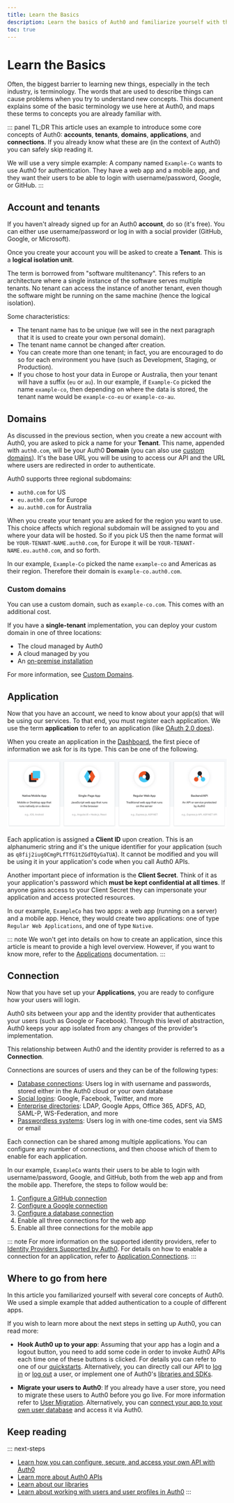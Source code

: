 ```yaml
---
title: Learn the Basics
description: Learn the basics of Auth0 and familiarize yourself with the terminology
toc: true
---
```

# Learn the Basics

Often, the biggest barrier to learning new things, especially in the tech industry, is terminology. The words that are used to describe things can cause problems when you try to understand new concepts. This document explains some of the basic terminology we use here at Auth0, and maps these terms to concepts you are already familiar with.

::: panel TL;DR
This article uses an example to introduce some core concepts of Auth0: **accounts**, **tenants**, **domains**, **applications**, and **connections**. If you already know what these are (in the context of Auth0) you can safely skip reading it.

We will use a very simple example: A company named `Example-Co` wants to use Auth0 for authentication. They have a web app and a mobile app, and they want their users to be able to login with username/password, Google, or GitHub.
:::

## Account and tenants

If you haven't already signed up for an Auth0 **account**, do so (it's free). You can either use username/password or log in with a social provider (GitHub, Google, or Microsoft).

Once you create your account you will be asked to create a **Tenant**. This is a **logical isolation unit**.

The term is borrowed from "software multitenancy". This refers to an architecture where a single instance of the software serves multiple tenants. No tenant can access the instance of another tenant, even though the software might be running on the same machine (hence the logical isolation).

Some characteristics:

- The tenant name has to be unique (we will see in the next paragraph that it is used to create your own personal domain).
- The tenant name cannot be changed after creation.
- You can create more than one tenant; in fact, you are encouraged to do so for each environment you have (such as Development, Staging, or Production).
- If you chose to host your data in Europe or Australia, then your tenant will have a suffix (`eu` or `au`). In our example, if `Example-Co` picked the name `example-co`, then depending on where the data is stored, the tenant name would be `example-co-eu` or `example-co-au`.

## Domains

As discussed in the previous section, when you create a new account with Auth0, you are asked to pick a name for your **Tenant**. This name, appended with `auth0.com`, will be your Auth0 **Domain** (you can also use [custom domains](#custom-domains)). It's the base URL you will be using to access our API and the URL where users are redirected in order to authenticate.

Auth0 supports three regional subdomains: 
- `auth0.com` for US
- `eu.auth0.com` for Europe
- `au.auth0.com` for Australia

When you create your tenant you are asked for the region you want to use. This choice affects which regional subdomain will be assigned to you and where your data will be hosted. So if you pick US then the name format will be `YOUR-TENANT-NAME.auth0.com`, for Europe it will be `YOUR-TENANT-NAME.eu.auth0.com`, and so forth.

In our example, `Example-Co` picked the name `example-co` and Americas as their region. Therefore their domain is `example-co.auth0.com`.

### Custom domains

You can use a custom domain, such as `example-co.com`. This comes with an additional cost. 

If you have a **single-tenant** implementation, you can deploy your custom domain in one of three locations:
- The cloud managed by Auth0
- A cloud managed by you
- An [on-premise installation](/appliance)

For more information, see [Custom Domains](/custom-domains). 

## Application

Now that you have an account, we need to know about your app(s) that will be using our services. To that end, you must register each application. We use the term **application** to refer to an application (like [OAuth 2.0 does](https://tools.ietf.org/html/rfc6749#page-6)).

When you create an application in the [Dashboard](${manage_url}/#/applications), the first piece of information we ask for is its type. This can be one of the following.

![Application Types](/media/articles/getting-started/client-types.png)

Each application is assigned a **Client ID** upon creation. This is an alphanumeric string and it's the unique identifier for your application (such as `q8fij2iug0CmgPLfTfG1tZGdTQyGaTUA`). It cannot be modified and you will be using it in your application's code when you call Auth0 APIs.

Another important piece of information is the **Client Secret**. Think of it as your application's password which **must be kept confidential at all times**. If anyone gains access to your Client Secret they can impersonate your application and access protected resources.

In our example, `ExampleCo` has two apps: a web app (running on a server) and a mobile app. Hence, they would create two applications: one of type `Regular Web Applications`, and one of type `Native`.

::: note
We won't get into details on how to create an application, since this article is meant to provide a high level overview. However, if you want to know more, refer to the [Applications](/applications) documentation.
:::

## Connection

Now that you have set up your **Applications**, you are ready to configure how your users will login. 

Auth0 sits between your app and the identity provider that authenticates your users (such as Google or Facebook). Through this level of abstraction, Auth0 keeps your app isolated from any changes of the provider's implementation.

This relationship between Auth0 and the identity provider is referred to as a **Connection**.

Connections are sources of users and they can be of the following types:

- [Database connections](/connections/database): Users log in with username and passwords, stored either in the Auth0 cloud or your own database
- [Social logins](/identityproviders#social): Google, Facebook, Twitter, and more
- [Enterprise directories](/identityproviders#enterprise): LDAP, Google Apps, Office 365, ADFS, AD, SAML-P, WS-Federation, and more
- [Passwordless systems](/connections/passwordless): Users log in with one-time codes, sent via SMS or email

Each connection can be shared among multiple applications. You can configure any number of connections, and then choose which of them to enable for each application.

In our example, `ExampleCo` wants their users to be able to login with username/password, Google, and GitHub, both from the web app and from the mobile app. Therefore, the steps to follow would be:
1. [Configure a GitHub connection](/connections/social/github)
1. [Configure a Google connection](/connections/social/google)
1. [Configure a database connection](/connections/database)
1. Enable all three connections for the web app
1. Enable all three connections for the mobile app

::: note
For more information on the supported identity providers, refer to [Identity Providers Supported by Auth0](/identityproviders). For details on how to enable a connection for an application, refer to [Application Connections](/applications/connections).
:::

## Where to go from here

In this article you familiarized yourself with several core concepts of Auth0. We used a simple example that added authentication to a couple of different apps.

If you wish to learn more about the next steps in setting up Auth0, you can read more:

- **Hook Auth0 up to your app**: Assuming that your app has a login and a logout button, you need to add some code in order to invoke Auth0 APIs each time one of these buttons is clicked. For details you can refer to one of our [quickstarts](/quickstarts). Alternatively, you can directly call our API to [log in](/api/authentication#login) or [log out](/api/authentication#logout) a user, or implement one of Auth0's [libraries and SDKs](/libraries).

- **Migrate your users to Auth0**: If you already have a user store, you need to migrate these users to Auth0 before you go live. For more information refer to [User Migration](/users/migrations). Alternatively, you can [connect your app to your own user database](/connections/database/custom-db) and access it via Auth0.

## Keep reading

::: next-steps
- [Learn how you can configure, secure, and access your own API with Auth0](/apis)
- [Learn more about Auth0 APIs](/api/info)
- [Learn about our libraries](/libraries)
- [Learn about working with users and user profiles in Auth0](/users)
:::
